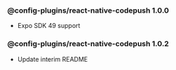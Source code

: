 ### @config-plugins/react-native-codepush 1.0.0

- Expo SDK 49 support

### @config-plugins/react-native-codepush 1.0.2

- Update interim README
